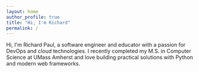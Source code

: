 ```yaml
---
layout: home
author_profile: true
title: "Hi, I'm Richard"
permalink: /
---
```


Hi, I'm Richard Paul, a software engineer and educator with a passion for DevOps and cloud technologies. I recently completed my M.S. in Computer Science at UMass Amherst and love building practical solutions with Python and modern web frameworks.
